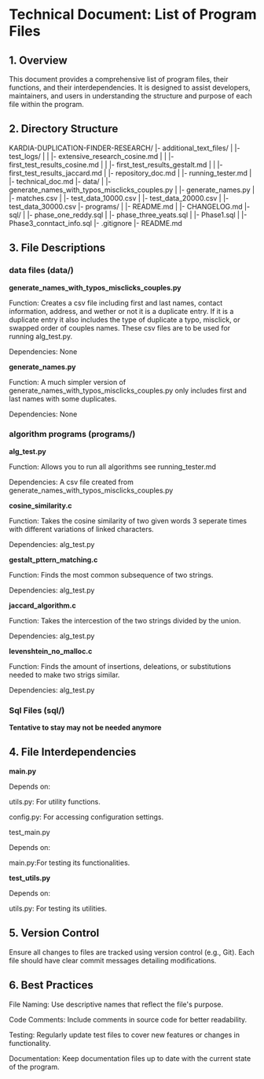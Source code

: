 # Technical Document: List of Program Files

## 1. Overview

This document provides a comprehensive list of program files, their functions, and their interdependencies. It is designed to assist developers, maintainers, and users in understanding the structure and purpose of each file within the program.

## 2. Directory Structure

KARDIA-DUPLICATION-FINDER-RESEARCH/
|- additional_text_files/
|  |- test_logs/
|  |  |- extensive_research_cosine.md
|  |  |- first_test_results_cosine.md
|  |  |- first_test_results_gestalt.md
|  |  |- first_test_results_jaccard.md
|  |- repository_doc.md
|  |- running_tester.md
|  |- technical_doc.md
|- data/
|  |- generate_names_with_typos_misclicks_couples.py
|  |- generate_names.py
|  |- matches.csv
|  |- test_data_10000.csv
|  |- test_data_20000.csv
|  |- test_data_30000.csv
|- programs/
|  |- README.md
|  |- CHANGELOG.md
|- sql/
|  |- phase_one_reddy.sql
|  |- phase_three_yeats.sql
|  |- Phase1.sql
|  |- Phase3_conntact_info.sql
|- .gitignore
|- README.md

## 3. File Descriptions

### data files (data/)

**generate_names_with_typos_misclicks_couples.py**

Function: Creates a csv file including first and last names, contact information, address, and wether or not it is a duplicate entry. If it is a duplicate entry it also includes the type of duplicate a typo, misclick, or swapped order of couples names. These csv files are to be used for running alg_test.py.

Dependencies: None

**generate_names.py**

Function: A much simpler version of generate_names_with_typos_misclicks_couples.py only includes first and last names with some duplicates.

Dependencies: None

### algorithm programs (programs/)

**alg_test.py**

Function: Allows you to run all algorithms see running_tester.md

Dependencies: A csv file created from generate_names_with_typos_misclicks_couples.py

**cosine_similarity.c**

Function: Takes the cosine similarity of two given words 3 seperate times with different variations of linked characters.

Dependencies: alg_test.py

**gestalt_pttern_matching.c**

Function: Finds the most common subsequence of two strings.

Dependencies: alg_test.py

**jaccard_algorithm.c**

Function: Takes the intercestion of the two strings divided by the union.

Dependencies: alg_test.py

**levenshtein_no_malloc.c**

Function: Finds the amount of insertions, deleations, or substitutions needed to make two strigs similar.

Dependencies: alg_test.py

### Sql Files (sql/)

**Tentative to stay may not be needed anymore**

## 4. File Interdependencies

**main.py**

Depends on:

utils.py: For utility functions.

config.py: For accessing configuration settings.

test_main.py

Depends on:

main.py:For testing its functionalities.

**test_utils.py**

Depends on:

utils.py: For testing its utilities.

## 5. Version Control

Ensure all changes to files are tracked using version control (e.g., Git). Each file should have clear commit messages detailing modifications.

## 6. Best Practices

File Naming: Use descriptive names that reflect the file's purpose.

Code Comments: Include comments in source code for better readability.

Testing: Regularly update test files to cover new features or changes in functionality.

Documentation: Keep documentation files up to date with the current state of the program.